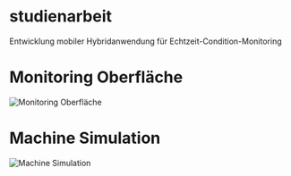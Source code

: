 # studienarbeit
Entwicklung mobiler Hybridanwendung für Echtzeit-Condition-Monitoring

# Monitoring Oberfläche
![Monitoring Oberfläche](./1.png)
# Machine Simulation
![Machine Simulation](./2.png)
